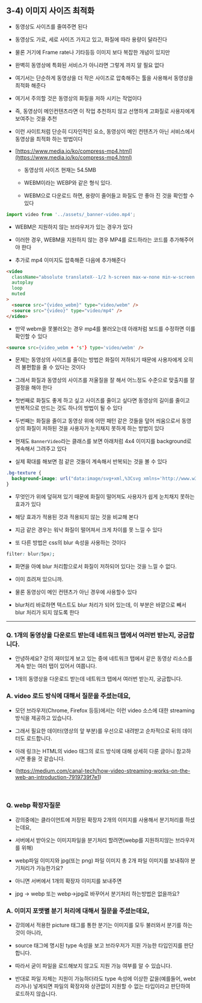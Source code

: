 ## 3-4) 이미지 사이즈 최적화

- 동영상도 사이즈를 줄여주면 된다

- 동영상도 가로, 세로 사이즈 가지고 있고, 화질에 따라 용량이 달라진다

- 물론 거기에 Frame rate나 기타등등 이미지 보다 복잡한 개념이 있지만

- 완벽히 동영상에 특화된 서비스가 아니라면 그렇게 까지 알 필요 없다

- 여기서는 단순하게 동영상을 더 작은 사이즈로 압축해주는 툴을 사용해서 동영상을 최적화 해준다

- 여기서 주의할 것은 동영상의 화질을 저하 시키는 작업이다

- 즉, 동영상이 메인컨텐츠라면 이 작업 추천하지 않고 선명하게 고화질로 사용자에게 보여주는 것을 추천

- 이런 사이트처럼 단순히 디자인적인 요소, 동영상이 메인 컨텐츠가 아닌 서비스에서 동영상을 최적화 하는 방법이다

- [https://www.media.io/ko/compress-mp4.html](https://www.media.io/ko/compress-mp4.html)

  - 동영상의 사이즈 현재는 54.5MB

  - WEBM이라는 WEBP와 같은 형식 있다.

  - WEBM으로 다운로드 하면, 용량이 줄어들고 화질도 안 좋아 진 것을 확인할 수 있다

```js
import video from '../assets/_banner-video.mp4';
```

- WEBM은 지원하지 않는 브라우저가 있는 경우가 있다

- 이러한 경우, WEBM을 지원하지 않는 경우 MP4를 로드하라는 코드를 추가해주어야 한다

- 추가로 mp4 이미지도 압축해준 다음에 추가해준다

```html
<video
  className="absolute translateX--1/2 h-screen max-w-none min-w-screen -z-1 bg-black min-w-full min-h-screen"
  autoplay
  loop
  muted
>
  <source src="{video_webm}" type="video/webm" />
  <source src="{video}" type="video/mp4" />
</video>
```

- 만약 webm을 못불러오는 경우 mp4를 불러오는데 아래처럼 보드를 수정하면 이를 확인할 수 있다

```html
<source src={video_webm + 's'} type='video/webm' />
```

- 문제는 동영상의 사이즈를 줄이는 방법은 화질이 저하되기 때문에 사용자에게 오히려 불편함을 줄 수 있다는 것이다

- 그래서 화질과 동영상의 사이즈를 저울질을 잘 해서 어느정도 수준으로 맞출지를 잘 결정을 해야 한다

- 첫번째로 화질도 좋게 하고 싶고 사이즈를 줄이고 싶다면 동영상의 길이를 줄이고 반복적으로 만드는 것도 하나의 방법이 될 수 있다

- 두번째는 화질을 줄이고 동영상 위에 어떤 패턴 같은 것들을 덮어 씌움으로서 동영상의 화질이 저하된 것을 사용자가 눈치채지 못하게 하는 방법이 있다

- 현재도 `BannerVideo`라는 클래스를 보면 아래처럼 4x4 이미지를 background로 계속해서 그려주고 있다

- 실제 확대를 해보면 점 같은 것들이 계속해서 반복되는 것을 볼 수 있다

```css
.bg-texture {
  background-image: url("data:image/svg+xml,%3Csvg xmlns='http://www.w3.org/2000/svg' width='4' height='4' viewBox='0 0 4 4'%3E%3Cpath fill='%23000000' fill-opacity='0.84' d='M1 3h1v1H1V3zm2-2h1v1H3V1z'%3E%3C/path%3E%3C/svg%3E");
}
```

- 무엇인가 위에 덮혀져 있기 때문에 화질이 떨어져도 사용자가 쉽게 눈치채지 못하는 효과가 있다

- 해당 효과가 적용된 것과 적용되지 않는 것을 비교해 본다

- 지금 같은 경우는 워낙 화질이 떨어져서 크게 차이를 못 느낄 수 있다

- 또 다른 방법은 css의 blur 속성을 사용하는 것이다

```css
filter: blur(5px);
```

- 화면을 아예 blur 처리함으로서 화질이 저하되어 있다는 것을 느낄 수 없다.

- 이미 흐려져 있으니까.

- 물론 동영상이 메인 컨텐츠가 아닌 경우에 사용할수 있다

- blur처리 바로하면 텍스트도 blur 처리가 되어 있는데, 이 부분은 바깥으로 빼서 blur 처리가 되지 않도록 한다

---

### Q. 1개의 동영상을 다운로드 받는데 네트워크 탭에서 여러번 받는지, 궁금합니다.

- 안녕하세요? 강의 재미있게 보고 있는 중에 네트워크 탭에서 같은 동영상 리소스를 계속 받는 여러 탭이 있어서 여쭙니다.

- 1개의 동영상을 다운로드 받는데 네트워크 탭에서 여러번 받는지, 궁금합니다.

### A. video 로드 방식에 대해서 질문을 주셨는데요,

- 모던 브라우저(Chrome, Firefox 등등)에서는 이런 video 소스에 대한 streaming 방식을 제공하고 있습니다.

- 그래서 필요한 데이터(영상의 앞 부분)를 우선으로 내려받고 순차적으로 뒤의 데이터도 로드합니다.

- 아래 링크는 HTML의 video 태그의 로드 방식에 대해 상세히 다룬 글이니 참고하시면 좋을 것 같습니다.

- (https://medium.com/canal-tech/how-video-streaming-works-on-the-web-an-introduction-7919739f7e1)

<br/>

### Q. webp 확장자질문

- 강의중에는 클라이언트에 저장된 확장자 2개의 이미지를 사용해서 분기처리를 하셨는데요,

- 서버에서 받아오는 이미지파일을 분기처리 할려면(webp를 지원하지않는 브라우저를 위해)

- webp파일 이미지와 jpg(또는 png) 파일 이미지 총 2개 파일 이미지를 보내줘야 분기처리가 가능한가요?

- 아니면 서버에서 1개의 확장자 이미지를 보내주면

- jpg -> webp 또는 webp->jpg로 바꾸어서 분기처리 하는방법은 없을까요?

### A. 이미지 포맷별 분기 처리에 대해서 질문을 주셨는데요,

- 강의에서 적용한 picture 태그를 통한 분기는 이미지를 모두 불러와서 분기를 하는 것이 아니라,

- source 태그에 명시된 type 속성을 보고 브라우저가 지원 가능한 타입인지를 판단합니다.

- 따라서 굳이 파일을 로드해보지 않고도 지원 가능 여부를 알 수 있습니다.

- 반대로 파일 자체는 지원이 가능하더라도 type 속성에 이상한 값을(예를들어, webt라거나) 넣게되면 파일의 확장자와 상관없이 지원할 수 없는 타입이라고 판단하여 로드하지 않습니다.
